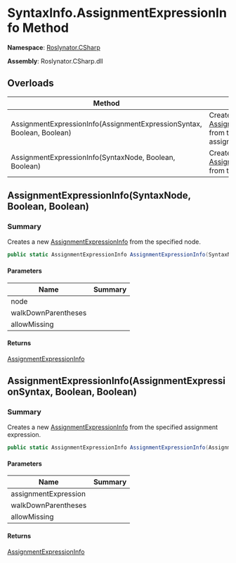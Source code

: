 # SyntaxInfo\.AssignmentExpressionInfo Method

**Namespace**: [Roslynator.CSharp](../../README.md)

**Assembly**: Roslynator\.CSharp\.dll

## Overloads

| Method | Summary |
| ------ | ------- |
| AssignmentExpressionInfo\(AssignmentExpressionSyntax, Boolean, Boolean\) | Creates a new [AssignmentExpressionInfo](../../Syntax/AssignmentExpressionInfo/README.md) from the specified assignment expression\. |
| AssignmentExpressionInfo\(SyntaxNode, Boolean, Boolean\) | Creates a new [AssignmentExpressionInfo](../../Syntax/AssignmentExpressionInfo/README.md) from the specified node\. |

## AssignmentExpressionInfo\(SyntaxNode, Boolean, Boolean\)

### Summary

Creates a new [AssignmentExpressionInfo](../../Syntax/AssignmentExpressionInfo/README.md) from the specified node\.

```csharp
public static AssignmentExpressionInfo AssignmentExpressionInfo(SyntaxNode node, bool walkDownParentheses = true, bool allowMissing = false)
```

#### Parameters

| Name | Summary |
| ---- | ------- |
| node | |
| walkDownParentheses | |
| allowMissing | |

#### Returns

[AssignmentExpressionInfo](../../Syntax/AssignmentExpressionInfo/README.md)

## AssignmentExpressionInfo\(AssignmentExpressionSyntax, Boolean, Boolean\)

### Summary

Creates a new [AssignmentExpressionInfo](../../Syntax/AssignmentExpressionInfo/README.md) from the specified assignment expression\.

```csharp
public static AssignmentExpressionInfo AssignmentExpressionInfo(AssignmentExpressionSyntax assignmentExpression, bool walkDownParentheses = true, bool allowMissing = false)
```

#### Parameters

| Name | Summary |
| ---- | ------- |
| assignmentExpression | |
| walkDownParentheses | |
| allowMissing | |

#### Returns

[AssignmentExpressionInfo](../../Syntax/AssignmentExpressionInfo/README.md)

